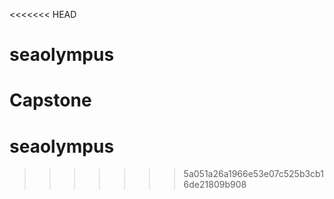 <<<<<<< HEAD
# seaolympus
Capstone
=======
# seaolympus
>>>>>>> 5a051a26a1966e53e07c525b3cb16de21809b908
